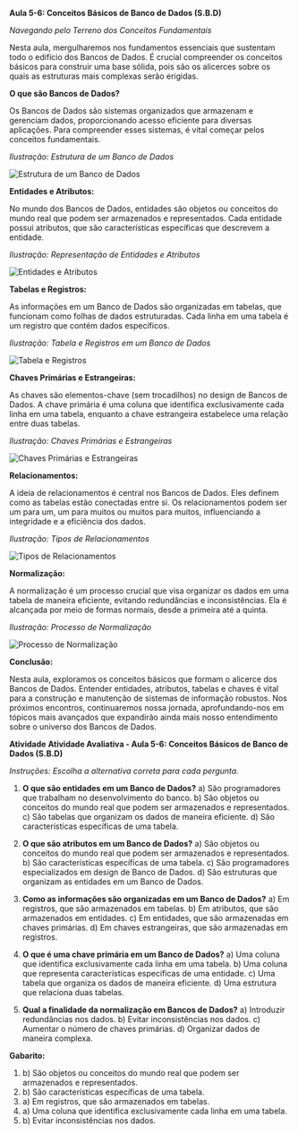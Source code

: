 **Aula 5-6: Conceitos Básicos de Banco de Dados (S.B.D)**

*Navegando pelo Terreno dos Conceitos Fundamentais*

Nesta aula, mergulharemos nos fundamentos essenciais que sustentam todo o edifício dos Bancos de Dados. É crucial compreender os conceitos básicos para construir uma base sólida, pois são os alicerces sobre os quais as estruturas mais complexas serão erigidas.

**O que são Bancos de Dados?**

Os Bancos de Dados são sistemas organizados que armazenam e gerenciam dados, proporcionando acesso eficiente para diversas aplicações. Para compreender esses sistemas, é vital começar pelos conceitos fundamentais.

*Ilustração: Estrutura de um Banco de Dados*

![Estrutura de um Banco de Dados](link_para_uma_imagem1)

**Entidades e Atributos:**

No mundo dos Bancos de Dados, entidades são objetos ou conceitos do mundo real que podem ser armazenados e representados. Cada entidade possui atributos, que são características específicas que descrevem a entidade.

*Ilustração: Representação de Entidades e Atributos*

![Entidades e Atributos](link_para_uma_imagem2)

**Tabelas e Registros:**

As informações em um Banco de Dados são organizadas em tabelas, que funcionam como folhas de dados estruturadas. Cada linha em uma tabela é um registro que contém dados específicos.

*Ilustração: Tabela e Registros em um Banco de Dados*

![Tabela e Registros](link_para_uma_imagem3)

**Chaves Primárias e Estrangeiras:**

As chaves são elementos-chave (sem trocadilhos) no design de Bancos de Dados. A chave primária é uma coluna que identifica exclusivamente cada linha em uma tabela, enquanto a chave estrangeira estabelece uma relação entre duas tabelas.

*Ilustração: Chaves Primárias e Estrangeiras*

![Chaves Primárias e Estrangeiras](link_para_uma_imagem4)

**Relacionamentos:**

A ideia de relacionamentos é central nos Bancos de Dados. Eles definem como as tabelas estão conectadas entre si. Os relacionamentos podem ser um para um, um para muitos ou muitos para muitos, influenciando a integridade e a eficiência dos dados.

*Ilustração: Tipos de Relacionamentos*

![Tipos de Relacionamentos](link_para_uma_imagem5)

**Normalização:**

A normalização é um processo crucial que visa organizar os dados em uma tabela de maneira eficiente, evitando redundâncias e inconsistências. Ela é alcançada por meio de formas normais, desde a primeira até a quinta.

*Ilustração: Processo de Normalização*

![Processo de Normalização](link_para_uma_imagem6)

**Conclusão:**

Nesta aula, exploramos os conceitos básicos que formam o alicerce dos Bancos de Dados. Entender entidades, atributos, tabelas e chaves é vital para a construção e manutenção de sistemas de informação robustos. Nos próximos encontros, continuaremos nossa jornada, aprofundando-nos em tópicos mais avançados que expandirão ainda mais nosso entendimento sobre o universo dos Bancos de Dados.

**Atividade**
**Atividade Avaliativa - Aula 5-6: Conceitos Básicos de Banco de Dados (S.B.D)**

*Instruções: Escolha a alternativa correta para cada pergunta.*

1. **O que são entidades em um Banco de Dados?**
   a) São programadores que trabalham no desenvolvimento do banco.
   b) São objetos ou conceitos do mundo real que podem ser armazenados e representados.
   c) São tabelas que organizam os dados de maneira eficiente.
   d) São características específicas de uma tabela.

2. **O que são atributos em um Banco de Dados?**
   a) São objetos ou conceitos do mundo real que podem ser armazenados e representados.
   b) São características específicas de uma tabela.
   c) São programadores especializados em design de Banco de Dados.
   d) São estruturas que organizam as entidades em um Banco de Dados.

3. **Como as informações são organizadas em um Banco de Dados?**
   a) Em registros, que são armazenados em tabelas.
   b) Em atributos, que são armazenados em entidades.
   c) Em entidades, que são armazenadas em chaves primárias.
   d) Em chaves estrangeiras, que são armazenadas em registros.

4. **O que é uma chave primária em um Banco de Dados?**
   a) Uma coluna que identifica exclusivamente cada linha em uma tabela.
   b) Uma coluna que representa características específicas de uma entidade.
   c) Uma tabela que organiza os dados de maneira eficiente.
   d) Uma estrutura que relaciona duas tabelas.

5. **Qual a finalidade da normalização em Bancos de Dados?**
   a) Introduzir redundâncias nos dados.
   b) Evitar inconsistências nos dados.
   c) Aumentar o número de chaves primárias.
   d) Organizar dados de maneira complexa.

**Gabarito:**
1. b) São objetos ou conceitos do mundo real que podem ser armazenados e representados.
2. b) São características específicas de uma tabela.
3. a) Em registros, que são armazenados em tabelas.
4. a) Uma coluna que identifica exclusivamente cada linha em uma tabela.
5. b) Evitar inconsistências nos dados.